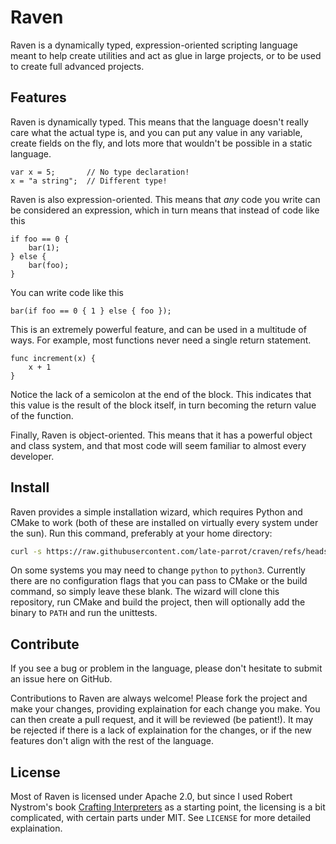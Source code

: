 # Raven

Raven is a dynamically typed, expression-oriented scripting language meant to help
create utilities and act as glue in large projects, or to be used to create full
advanced projects.

## Features

Raven is dynamically typed. This means that the language doesn't really care what
the actual type is, and you can put any value in any variable, create fields
on the fly, and lots more that wouldn't be possible in a static language.

```
var x = 5;       // No type declaration!
x = "a string";  // Different type!
```

Raven is also expression-oriented. This means that *any* code you write can be
considered an expression, which in turn means that instead of code like this

```
if foo == 0 {
    bar(1);
} else {
    bar(foo);
}
```

You can write code like this

```
bar(if foo == 0 { 1 } else { foo });
```

This is an extremely powerful feature, and can be used in a multitude of ways.
For example, most functions never need a single return statement.

```
func increment(x) {
    x + 1
}
```

Notice the lack of a semicolon at the end of the block. This indicates that this
value is the result of the block itself, in turn becoming the return value of
the function.

Finally, Raven is object-oriented. This means that it has a powerful object and
class system, and that most code will seem familiar to almost every developer.

## Install

Raven provides a simple installation wizard, which requires Python and CMake to work
(both of these are installed on virtually every system under the sun). Run this command,
preferably at your home directory:

```sh
curl -s https://raw.githubusercontent.com/late-parrot/craven/refs/heads/main/install.py | python
```

On some systems you may need to change `python` to `python3`. Currently there are no
configuration flags that you can pass to CMake or the build command, so simply leave
these blank. The wizard will clone this repository, run CMake and build the project,
then will optionally add the binary to `PATH` and run the unittests.

## Contribute

If you see a bug or problem in the language, please don't hesitate to submit an issue
here on GitHub.

Contributions to Raven are always welcome! Please fork the project and make your changes,
providing explaination for each change you make. You can then create a pull request, and
it will be reviewed (be patient!). It may be rejected if there is a lack of explaination
for the changes, or if the new features don't align with the rest of the language.

## License

Most of Raven is licensed under Apache 2.0, but since I used Robert Nystrom's book
[Crafting Interpreters](https://craftinginterpreters.com) as a starting point, the
licensing is a bit complicated, with certain parts under MIT. See `LICENSE` for more
detailed explaination.